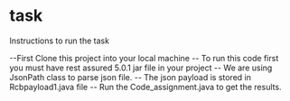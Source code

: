 # task

Instructions to run the task

--First Clone this project into your local machine
-- To run this code first you must have rest assured 5.0.1 jar file in your project
-- We are using JsonPath class to parse json file. 
-- The json payload is stored in Rcbpayload1.java file
-- Run the Code_assignment.java to get the results.
